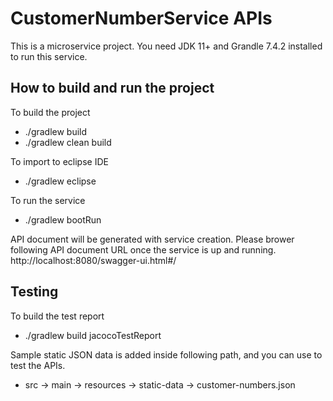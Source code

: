 # CustomerNumberService APIs 
This is a microservice project. You need JDK 11+ and Grandle 7.4.2 installed to run this service.

## How to build and run the project

To build the project
*	./gradlew build 
*	./gradlew clean build
	
To import to eclipse IDE
*	./gradlew eclipse

To run the service
*	./gradlew bootRun

API document will be generated with service creation. Please brower following API document URL once the service is up and running.
http://localhost:8080/swagger-ui.html#/

## Testing

To build the test report
*	./gradlew build jacocoTestReport
	
Sample static JSON data is added inside following path, and you can use to test the APIs.
*	src -> main -> resources -> static-data -> customer-numbers.json